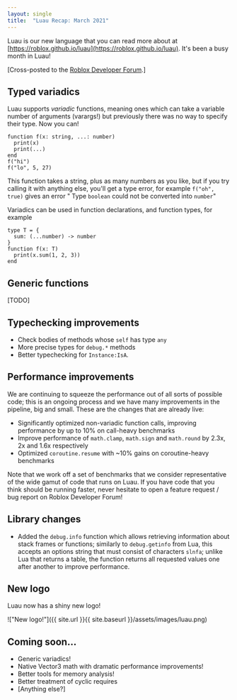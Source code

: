 ```yaml
---
layout: single
title:  "Luau Recap: March 2021"
---
```


Luau is our new language that you can read more about at [https://roblox.github.io/luau](https://roblox.github.io/luau). It's been a busy month in Luau!

[Cross-posted to the [Roblox Developer Forum](https://devforum.roblox.com/t/luau-recap-march-2021/).]

## Typed variadics

Luau supports *variadic* functions, meaning ones which can take a variable number of arguments (varargs!) but previously there was no way to specify their type. Now you can!
```
function f(x: string, ...: number)
  print(x)
  print(...)
end
f("hi")
f("lo", 5, 27)
```
This function takes a string, plus as many numbers as you like, but if you try calling it with anything else, you'll get a type error, for example `f("oh", true)` gives an error " Type `boolean` could not be converted into `number`"

Variadics can be used in function declarations, and function types, for example
```
type T = {
  sum: (...number) -> number
}
function f(x: T)
  print(x.sum(1, 2, 3))
end
```

## Generic functions

[TODO]

## Typechecking improvements

* Check bodies of methods whose `self` has type `any`
* More precise types for `debug.*` methods
* Better typechecking for `Instance:IsA`.

## Performance improvements

We are continuing to squeeze the performance out of all sorts of possible code; this is an ongoing process and we have many improvements in the pipeline, big and small. These are the changes that are already live:

* Significantly optimized non-variadic function calls, improving performance by up to 10% on call-heavy benchmarks
* Improve performance of `math.clamp`, `math.sign` and `math.round` by 2.3x, 2x and 1.6x respectively
* Optimized `coroutine.resume` with ~10% gains on coroutine-heavy benchmarks

Note that we work off a set of benchmarks that we consider representative of the wide gamut of code that runs on Luau. If you have code that you think should be running faster, never hesitate to open a feature request / bug report on Roblox Developer Forum!

## Library changes

* Added the `debug.info` function which allows retrieving information about stack frames or functions; similarly to `debug.getinfo` from Lua, this accepts an options string that must consist of characters `slnfa`; unlike Lua that returns a table, the function returns all requested values one after another to improve performance.

## New logo

Luau now has a shiny new logo!

!["New logo!"]({{ site.url }}{{ site.baseurl }}/assets/images/luau.png)

## Coming soon...

* Generic variadics!
* Native Vector3 math with dramatic performance improvements!
* Better tools for memory analysis!
* Better treatment of cyclic requires
* [Anything else?]
